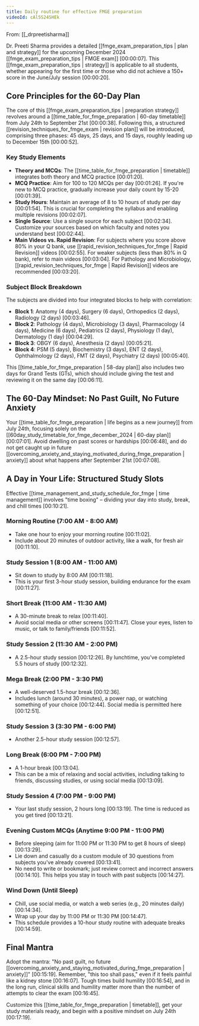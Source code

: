 ```yaml
---
title: Daily routine for effective FMGE preparation
videoId: cAl5S24SHEk
---
```


From: [[_drpreetisharma]] <br/> 

Dr. Preeti Sharma provides a detailed [[fmge_exam_preparation_tips | plan and strategy]] for the upcoming December 2024 [[fmge_exam_preparation_tips | FMGE exam]] <a class="yt-timestamp" data-t="00:00:07">[00:00:07]</a>. This [[fmge_exam_preparation_tips | strategy]] is applicable to all students, whether appearing for the first time or those who did not achieve a 150+ score in the June/July session <a class="yt-timestamp" data-t="00:00:20">[00:00:20]</a>.

## Core Principles for the 60-Day Plan

The core of this [[fmge_exam_preparation_tips | preparation strategy]] revolves around a [[time_table_for_fmge_preparation | 60-day timetable]] from July 24th to September 21st <a class="yt-timestamp" data-t="00:00:38">[00:00:38]</a>. Following this, a structured [[revision_techniques_for_fmge_exam | revision plan]] will be introduced, comprising three phases: 45 days, 25 days, and 15 days, roughly leading up to December 15th <a class="yt-timestamp" data-t="00:00:52">[00:00:52]</a>.

### Key Study Elements
*   **Theory and MCQs**: The [[time_table_for_fmge_preparation | timetable]] integrates both theory and MCQ practice <a class="yt-timestamp" data-t="00:01:20">[00:01:20]</a>.
*   **MCQ Practice**: Aim for 100 to 120 MCQs per day <a class="yt-timestamp" data-t="00:01:26">[00:01:26]</a>. If you're new to MCQ practice, gradually increase your daily count by 15-20 <a class="yt-timestamp" data-t="00:01:39">[00:01:39]</a>.
*   **Study Hours**: Maintain an average of 8 to 10 hours of study per day <a class="yt-timestamp" data-t="00:01:54">[00:01:54]</a>. This is crucial for completing the syllabus and enabling multiple revisions <a class="yt-timestamp" data-t="00:02:07">[00:02:07]</a>.
*   **Single Source**: Use a single source for each subject <a class="yt-timestamp" data-t="00:02:34">[00:02:34]</a>. Customize your sources based on which faculty and notes you understand best <a class="yt-timestamp" data-t="00:02:44">[00:02:44]</a>.
*   **Main Videos vs. Rapid Revision**: For subjects where you score above 80% in your Q bank, use [[rapid_revision_techniques_for_fmge | Rapid Revision]] videos <a class="yt-timestamp" data-t="00:02:55">[00:02:55]</a>. For weaker subjects (less than 80% in Q bank), refer to main videos <a class="yt-timestamp" data-t="00:03:04">[00:03:04]</a>. For Pathology and Microbiology, [[rapid_revision_techniques_for_fmge | Rapid Revision]] videos are recommended <a class="yt-timestamp" data-t="00:03:20">[00:03:20]</a>.

### Subject Block Breakdown
The subjects are divided into four integrated blocks to help with correlation:
*   **Block 1**: Anatomy (4 days), Surgery (6 days), Orthopedics (2 days), Radiology (2 days) <a class="yt-timestamp" data-t="00:03:46">[00:03:46]</a>.
*   **Block 2**: Pathology (4 days), Microbiology (3 days), Pharmacology (4 days), Medicine (6 days), Pediatrics (2 days), Physiology (1 day), Dermatology (1 day) <a class="yt-timestamp" data-t="00:04:29">[00:04:29]</a>.
*   **Block 3**: OBGY (6 days), Anesthesia (2 days) <a class="yt-timestamp" data-t="00:05:21">[00:05:21]</a>.
*   **Block 4**: PSM (5 days), Biochemistry (3 days), ENT (2 days), Ophthalmology (2 days), FMT (2 days), Psychiatry (2 days) <a class="yt-timestamp" data-t="00:05:40">[00:05:40]</a>.

This [[time_table_for_fmge_preparation | 58-day plan]] also includes two days for Grand Tests (GTs), which should include giving the test and reviewing it on the same day <a class="yt-timestamp" data-t="00:06:11">[00:06:11]</a>.

## The 60-Day Mindset: No Past Guilt, No Future Anxiety

Your [[time_table_for_fmge_preparation | life begins as a new journey]] from July 24th, focusing solely on the [[60day_study_timetable_for_fmge_december_2024 | 60-day plan]] <a class="yt-timestamp" data-t="00:07:01">[00:07:01]</a>. Avoid dwelling on past scores or hardships <a class="yt-timestamp" data-t="00:06:48">[00:06:48]</a>, and do not get caught up in future [[overcoming_anxiety_and_staying_motivated_during_fmge_preparation | anxiety]] about what happens after September 21st <a class="yt-timestamp" data-t="00:07:08">[00:07:08]</a>.

## A Day in Your Life: Structured Study Slots

Effective [[time_management_and_study_schedule_for_fmge | time management]] involves "time boxing" – dividing your day into study, break, and chill times <a class="yt-timestamp" data-t="00:10:21">[00:10:21]</a>.

### Morning Routine (7:00 AM - 8:00 AM)
*   Take one hour to enjoy your morning routine <a class="yt-timestamp" data-t="00:11:02">[00:11:02]</a>.
*   Include about 20 minutes of outdoor activity, like a walk, for fresh air <a class="yt-timestamp" data-t="00:11:10">[00:11:10]</a>.

### Study Session 1 (8:00 AM - 11:00 AM)
*   Sit down to study by 8:00 AM <a class="yt-timestamp" data-t="00:11:18">[00:11:18]</a>.
*   This is your first 3-hour study session, building endurance for the exam <a class="yt-timestamp" data-t="00:11:27">[00:11:27]</a>.

### Short Break (11:00 AM - 11:30 AM)
*   A 30-minute break to relax <a class="yt-timestamp" data-t="00:11:40">[00:11:40]</a>.
*   Avoid social media or other screens <a class="yt-timestamp" data-t="00:11:47">[00:11:47]</a>. Close your eyes, listen to music, or talk to family/friends <a class="yt-timestamp" data-t="00:11:52">[00:11:52]</a>.

### Study Session 2 (11:30 AM - 2:00 PM)
*   A 2.5-hour study session <a class="yt-timestamp" data-t="00:12:26">[00:12:26]</a>. By lunchtime, you've completed 5.5 hours of study <a class="yt-timestamp" data-t="00:12:32">[00:12:32]</a>.

### Mega Break (2:00 PM - 3:30 PM)
*   A well-deserved 1.5-hour break <a class="yt-timestamp" data-t="00:12:36">[00:12:36]</a>.
*   Includes lunch (around 30 minutes), a power nap, or watching something of your choice <a class="yt-timestamp" data-t="00:12:44">[00:12:44]</a>. Social media is permitted here <a class="yt-timestamp" data-t="00:12:51">[00:12:51]</a>.

### Study Session 3 (3:30 PM - 6:00 PM)
*   Another 2.5-hour study session <a class="yt-timestamp" data-t="00:12:57">[00:12:57]</a>.

### Long Break (6:00 PM - 7:00 PM)
*   A 1-hour break <a class="yt-timestamp" data-t="00:13:04">[00:13:04]</a>.
*   This can be a mix of relaxing and social activities, including talking to friends, discussing studies, or using social media <a class="yt-timestamp" data-t="00:13:09">[00:13:09]</a>.

### Study Session 4 (7:00 PM - 9:00 PM)
*   Your last study session, 2 hours long <a class="yt-timestamp" data-t="00:13:19">[00:13:19]</a>. The time is reduced as you get tired <a class="yt-timestamp" data-t="00:13:21">[00:13:21]</a>.

### Evening Custom MCQs (Anytime 9:00 PM - 11:00 PM)
*   Before sleeping (aim for 11:00 PM or 11:30 PM to get 8 hours of sleep) <a class="yt-timestamp" data-t="00:13:29">[00:13:29]</a>.
*   Lie down and casually do a custom module of 30 questions from subjects you've already covered <a class="yt-timestamp" data-t="00:13:41">[00:13:41]</a>.
*   No need to write or bookmark; just review correct and incorrect answers <a class="yt-timestamp" data-t="00:14:10">[00:14:10]</a>. This helps you stay in touch with past subjects <a class="yt-timestamp" data-t="00:14:27">[00:14:27]</a>.

### Wind Down (Until Sleep)
*   Chill, use social media, or watch a web series (e.g., 20 minutes daily) <a class="yt-timestamp" data-t="00:14:34">[00:14:34]</a>.
*   Wrap up your day by 11:00 PM or 11:30 PM <a class="yt-timestamp" data-t="00:14:47">[00:14:47]</a>.
*   This schedule provides a 10-hour study routine with adequate breaks <a class="yt-timestamp" data-t="00:14:59">[00:14:59]</a>.

## Final Mantra
Adopt the mantra: "No past guilt, no future [[overcoming_anxiety_and_staying_motivated_during_fmge_preparation | anxiety]]" <a class="yt-timestamp" data-t="00:15:19">[00:15:19]</a>. Remember, "this too shall pass," even if it feels painful like a kidney stone <a class="yt-timestamp" data-t="00:16:07">[00:16:07]</a>. Tough times build humility <a class="yt-timestamp" data-t="00:16:54">[00:16:54]</a>, and in the long run, clinical skills and humility matter more than the number of attempts to clear the exam <a class="yt-timestamp" data-t="00:16:45">[00:16:45]</a>.

Customize this [[time_table_for_fmge_preparation | timetable]], get your study materials ready, and begin with a positive mindset on July 24th <a class="yt-timestamp" data-t="00:17:19">[00:17:19]</a>.